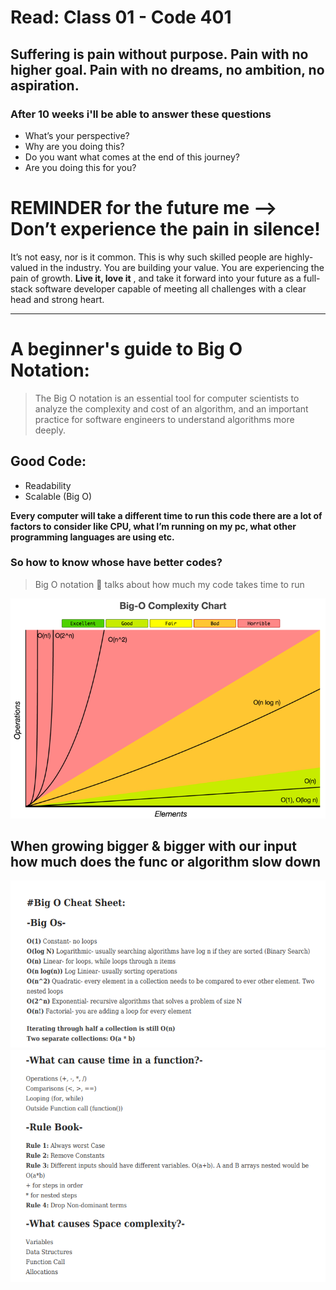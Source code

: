 # Read: Class 01 - Code 401
## Suffering is pain without purpose. Pain with no higher goal. Pain with no dreams, no ambition, no aspiration.

### After 10 weeks i'll be able to answer these questions 

- What’s your perspective?
- Why are you doing this?
- Do you want what comes at the end of this journey?
- Are you doing this for you?

# REMINDER for the future me --> Don’t experience the pain in silence! 

It’s not easy, nor is it common. This is why such skilled people are highly-valued in the industry. 
You are building your value. You are experiencing the pain of growth. **Live it, love it** , 
and take it forward into your future as a full-stack software developer capable of meeting all challenges with a clear head and strong heart.

----

# A beginner's guide to Big O Notation:

> The Big O notation is an essential tool for computer scientists to analyze the complexity and cost of an algorithm, 
and an important practice for software engineers to understand algorithms more deeply.

## Good Code: 
- Readability 
- Scalable (Big O)

**Every computer will take a different time to run this code there are a lot of factors to consider like CPU, what I’m running on my pc, what other programming languages are using etc.**

### So how to know whose have better codes?
> Big O notation  talks about how much my code takes time to run

![alt text](./assets/09.png "09")

## **When growing bigger & bigger with our input how much does the func or algorithm slow down**
<!-- [manual pages](file:///C:/Users/sarah/AppData/Local/Temp/MicrosoftEdgeDownloads/9a58f527-481b-4002-a738-dab316ba767e/BigO-cheat-sheet+(1).pdf) -->

![alt text](./assets/08.png "08")
![alt text](./assets/07.png "07")


